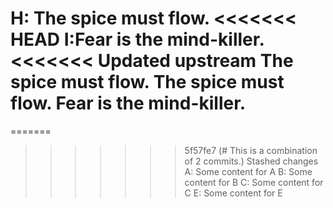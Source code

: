 H: The spice must flow.
<<<<<<< HEAD
I:Fear is the mind-killer.
<<<<<<< Updated upstream
The spice must flow.
The spice must flow.
Fear is the mind-killer.
=======
=======
>>>>>>> 5f57fe7 (# This is a combination of 2 commits.)
>>>>>>> Stashed changes
A: Some content for A
B: Some content for B
C: Some content for C
E: Some content for E
